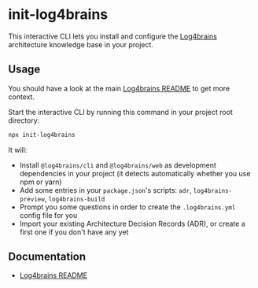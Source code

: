 # init-log4brains

This interactive CLI lets you install and configure the [Log4brains](https://github.com/thomvaill/log4brains) architecture knowledge base in your project.

## Usage

You should have a look at the main [Log4brains README](https://github.com/thomvaill/log4brains/blob/master/README.md) to get more context.

Start the interactive CLI by running this command in your project root directory:

```bash
npx init-log4brains
```

It will:

- Install `@log4brains/cli` and `@log4brains/web` as development dependencies in your project (it detects automatically whether you use npm or yarn)
- Add some entries in your `package.json`'s scripts: `adr`, `log4brains-preview`, `log4brains-build`
- Prompt you some questions in order to create the `.log4brains.yml` config file for you
- Import your existing Architecture Decision Records (ADR), or create a first one if you don't have any yet

## Documentation

- [Log4brains README](https://github.com/thomvaill/log4brains/blob/master/README.md)
